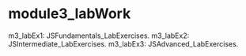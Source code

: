 # module3_labWork

m3_labEx1: JSFundamentals_LabExercises.
m3_labEx2: JSIntermediate_LabExercises.
m3_labEx3: JSAdvanced_LabExercises.